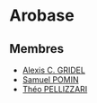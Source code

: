 # Arobase

## Membres
- [Alexis C. GRIDEL](https://github.com/Inerska)
- [Samuel POMIN](https://github.com/Leonarddoo)
- [Théo PELLIZZARI](https://github.com/pellizza1u)